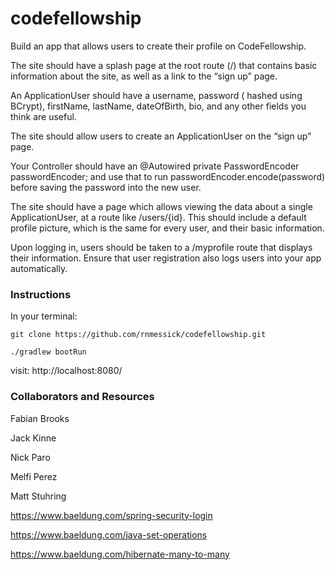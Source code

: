 # codefellowship

Build an app that allows users to create their profile on CodeFellowship.

The site should have a splash page at the root route (/) that contains basic information about the site, as well as a link to the “sign up” page.

An ApplicationUser should have a username, password ( hashed using BCrypt), firstName, lastName, dateOfBirth, bio, and any other fields you think are useful.

The site should allow users to create an ApplicationUser on the “sign up” page.

Your Controller should have an @Autowired private PasswordEncoder passwordEncoder; and use that to run passwordEncoder.encode(password) before saving the password into the new user.

The site should have a page which allows viewing the data about a single ApplicationUser, at a route like /users/{id}.
This should include a default profile picture, which is the same for every user, and their basic information.

Upon logging in, users should be taken to a /myprofile route that displays their information.
Ensure that user registration also logs users into your app automatically.

### Instructions

In your terminal:

`git clone https://github.com/rnmessick/codefellowship.git`

`./gradlew bootRun`

visit: http://localhost:8080/

### Collaborators and Resources

Fabian Brooks

Jack Kinne

Nick Paro

Melfi Perez

Matt Stuhring

https://www.baeldung.com/spring-security-login

https://www.baeldung.com/java-set-operations

https://www.baeldung.com/hibernate-many-to-many
